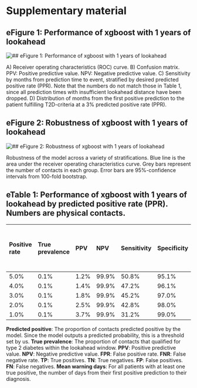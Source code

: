 # Supplementary material

## **eFigure 1**: Performance of xgboost with 1 years of lookahead

![## **eFigure 1**: Performance of xgboost with 1 years of lookahead](365_xgboost_phototonicunelucidated-eval-on-test\figures\t2d_main_performance_figure.png)

A) Receiver operating characteristics (ROC) curve. B) Confusion matrix. PPV: Positive predictive value. NPV: Negative predictive value. C) Sensitivity by months from prediction time to event, stratified by desired predicted positive rate (PPR). Note that the numbers do not match those in Table 1, since all prediction times with insufficient lookahead distance have been dropped. D) Distribution of months from the first positive prediction to the patient fulfilling T2D-criteria at a 3% predicted positive rate (PPR).



## **eFigure 2**: Robustness of xgboost with 1 years of lookahead

![## **eFigure 2**: Robustness of xgboost with 1 years of lookahead](365_xgboost_phototonicunelucidated-eval-on-test\figures\t2d_main_robustness.png)

Robustness of the model across a variety of stratifications. Blue line is the area under the receiver operating characteristics curve. Grey bars represent the number of contacts in each group. Error bars are 95%-confidence intervals from 100-fold bootstrap.



## **eTable 1**: Performance of xgboost with 1 years of lookahead by predicted positive rate (PPR). Numbers are physical contacts.

| Positive rate   | True prevalence   | PPV   | NPV   | Sensitivity   | Specificity   | FPR   | FNR   | Accuracy   |   True positives | True negatives   | False positives   |   False negatives | % of all events captured   |   Mean years from first positive to T2D |
|:----------------|:------------------|:------|:------|:--------------|:--------------|:------|:------|:-----------|-----------------:|:-----------------|:------------------|------------------:|:---------------------------|----------------------------------------:|
| 5.0%            | 0.1%              | 1.2%  | 99.9% | 50.8%         | 95.1%         | 4.9%  | 49.2% | 95.0%      |              127 | 200,254          | 10,426            |               123 | 57.1%                      |                                     0.6 |
| 4.0%            | 0.1%              | 1.4%  | 99.9% | 47.2%         | 96.1%         | 3.9%  | 52.8% | 96.0%      |              118 | 202,360          | 8,320             |               132 | 48.1%                      |                                     0.6 |
| 3.0%            | 0.1%              | 1.8%  | 99.9% | 45.2%         | 97.0%         | 3.0%  | 54.8% | 97.0%      |              113 | 204,464          | 6,216             |               137 | 44.2%                      |                                     0.6 |
| 2.0%            | 0.1%              | 2.5%  | 99.9% | 42.8%         | 98.0%         | 2.0%  | 57.2% | 98.0%      |              107 | 206,566          | 4,114             |               143 | 35.1%                      |                                     0.6 |
| 1.0%            | 0.1%              | 3.7%  | 99.9% | 31.2%         | 99.0%         | 1.0%  | 68.8% | 99.0%      |               78 | 208,648          | 2,032             |               172 | 29.9%                      |                                     0.6 |

**Predicted positive**: The proportion of contacts predicted positive by the model. Since the model outputs a predicted probability, this is a threshold set by us.
**True prevalence**: The proportion of contacts that qualified for type 2 diabetes within the lookahead window.
**PPV**: Positive predictive value.
**NPV**: Negative predictive value.
**FPR**: False positive rate.
**FNR**: False negative rate.
**TP**: True positives.
**TN**: True negatives.
**FP**: False positives.
**FN**: False negatives.
**Mean warning days**: For all patients with at least one true positive, the number of days from their first positive prediction to their diagnosis.
            



